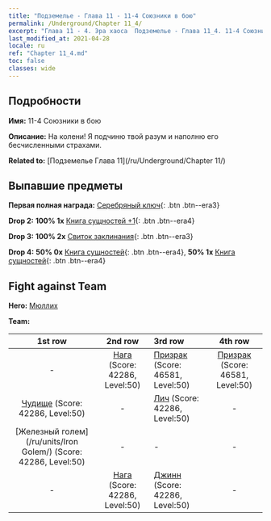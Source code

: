 ```yaml
---
title: "Подземелье - Глава 11 - 11-4 Союзники в бою"
permalink: /Underground/Chapter 11_4/
excerpt: "Глава 11 - 4. Эра хаоса  Подземелье - Глава 11_4. 11-4 Союзники в бою"
last_modified_at: 2021-04-28
locale: ru
ref: "Chapter 11_4.md"
toc: false
classes: wide
---
```


## Подробности

 **Имя:** 11-4 Союзники в бою

 **Описание:** На колени! Я подчиню твой разум и наполню его бесчисленными страхами.

 **Related to:** [Подземелье Глава 11](/ru/Underground/Chapter 11/)

## Выпавшие предметы

 **Первая полная награда:** [Серебряный ключ](/ItemsRU/con_693/){: .btn .btn--era3}

 **Drop 2:** **100% 1x** [Книга сущностей +1](/ItemsRU/mat_46/){: .btn .btn--era4}

 **Drop 3:** **100% 2x** [Свиток заклинания](/ItemsRU/con_694/){: .btn .btn--era3}

 **Drop 4:** **50% 0x** [Книга сущностей](/ItemsRU/mat_39/){: .btn .btn--era4}, **50% 1x** [Книга сущностей](/ItemsRU/mat_39/){: .btn .btn--era4}


## Fight against Team
 **Hero:** [Мюллих](/ru/heroes/Mullich/)

 **Team:**


  | 1st row | 2nd row | 3rd row | 4th row |
  |:----:|:----:|:----|:----:|
  | - | [Нага](/ru/units/Naga/) (Score: 42286, Level:50)  | [Призрак](/ru/units/Wight/) (Score: 46581, Level:50)  | [Призрак](/ru/units/Wight/) (Score: 46581, Level:50)  |
  | [Чудище](/ru/units/Behemoth/) (Score: 42286, Level:50)  | - | [Лич](/ru/units/Lich/) (Score: 42286, Level:50)  | - |
  | [Железный голем](/ru/units/Iron Golem/) (Score: 42286, Level:50)  | - | - | - |
  | - | [Нага](/ru/units/Naga/) (Score: 42286, Level:50)  | [Джинн](/ru/units/Genie/) (Score: 42286, Level:50)  | - |


